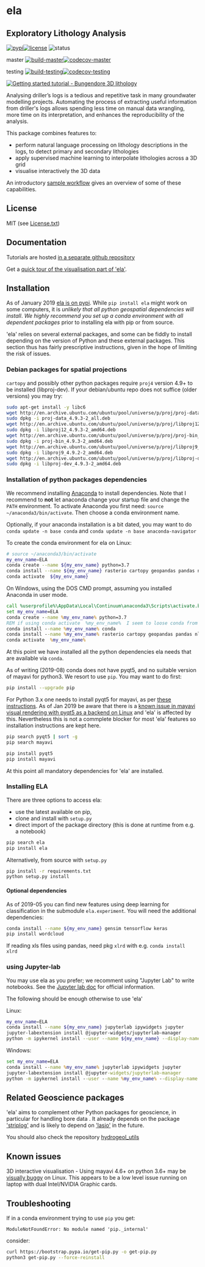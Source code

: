 # ela

## Exploratory Lithology Analysis

[![pypi](https://img.shields.io/pypi/v/ela.svg?logo=python&logoColor=white)](https://pypi.org/project/ela/)[![license](http://img.shields.io/badge/license-MIT-blue.svg)](https://github.com/csiro-hydrogeology/pyela/blob/master/LICENSE.txt) ![status](https://img.shields.io/badge/status-alpha-blue.svg) 

master [![build-master](https://img.shields.io/travis/csiro-hydrogeology/pyela.svg?branch=master)](https://travis-ci.org/csiro-hydrogeology/pyela/branches)[![codecov-master](https://codecov.io/gh/csiro-hydrogeology/pyela/branch/master/graph/badge.svg)](https://codecov.io/gh/csiro-hydrogeology/pyela/branch/master)

testing [![build-testing](https://img.shields.io/travis/csiro-hydrogeology/pyela.svg?branch=testing)](https://travis-ci.org/csiro-hydrogeology/pyela/branches)[![codecov-testing](https://codecov.io/gh/csiro-hydrogeology/pyela/branch/testing/graph/badge.svg)](https://codecov.io/gh/csiro-hydrogeology/pyela/branch/testing)


[![Getting started tutorial - Bungendore 3D lithology](https://raw.githubusercontent.com/csiro-hydrogeology/pyela-doc/master/tutorials/img/3d_overlay_bungendore_clay_lithology_small.png "Getting started tutorial - Bungendore 3D lithology")](https://github.com/csiro-hydrogeology/pyela-doc/blob/master/tutorials/getting_started.ipynb)

Analysing driller’s logs is a tedious and repetitive task in many groundwater modelling projects. Automating the process of extracting useful information from driller's logs allows spending less time on manual data wrangling, more time on its interpretation, and enhances the reproducibility of the analysis.

This package combines features to:

* perform natural language processing on lithology descriptions in the logs, to detect primary and secondary lithologies
* apply supervised machine learning to interpolate lithologies across a 3D grid
* visualise interactively the 3D data

An introductory [sample workflow](https://github.com/csiro-hydrogeology/pyela-doc/blob/master/tutorials/getting_started.ipynb) gives an overview of some of these capabilities.

## License

MIT (see [License.txt](https://github.com/csiro-hydrogeology/pyela/blob/master/LICENSE.txt))

## Documentation

Tutorials are hosted [in a separate github repository](https://github.com/csiro-hydrogeology/pyela-doc)

Get a [quick tour of the visualisation part of 'ela'](https://github.com/csiro-hydrogeology/pyela/blob/master/docs/visual_tour.md).

## Installation 

As of January 2019 [ela is on pypi](https://pypi.org/project/ela/). While `pip install ela` might work on some computers, it is _unlikely that all python geospatial dependencies will install_. *We highly recommend you set up a conda environment with all dependent packages* prior to installing ela with pip or from source.

'ela' relies on several external packages, and some can be fiddly to install depending on the version of Python and these external packages. This section thus has fairly prescriptive instructions, given in the hope of limiting the risk of issues.

### Debian packages for spatial projections

`cartopy` and possibly other python packages require `proj4` version 4.9+ to be installed (libproj-dev). If your debian/ubuntu repo does not suffice (older versions) you may try:

```bash
sudo apt-get install -y libc6  
wget http://en.archive.ubuntu.com/ubuntu/pool/universe/p/proj/proj-data_4.9.3-2_all.deb
sudo dpkg -i proj-data_4.9.3-2_all.deb
wget http://en.archive.ubuntu.com/ubuntu/pool/universe/p/proj/libproj12_4.9.3-2_amd64.deb
sudo dpkg -i libproj12_4.9.3-2_amd64.deb
wget http://en.archive.ubuntu.com/ubuntu/pool/universe/p/proj/proj-bin_4.9.3-2_amd64.deb
sudo dpkg -i proj-bin_4.9.3-2_amd64.deb
wget http://en.archive.ubuntu.com/ubuntu/pool/universe/p/proj/libproj9_4.9.2-2_amd64.deb 
sudo dpkg -i libproj9_4.9.2-2_amd64.deb
wget http://en.archive.ubuntu.com/ubuntu/pool/universe/p/proj/libproj-dev_4.9.3-2_amd64.deb
sudo dpkg -i libproj-dev_4.9.3-2_amd64.deb
```

### Installation of python packages dependencies

We recommend installing [Anaconda](http://docs.continuum.io/anaconda/install) to install dependencies. Note that I recommend to **not** let anaconda change your startup file and change the `PATH` environment. To activate Anaconda you first need: `source ~/anaconda3/bin/activate`. Then choose a conda environment name.

Optionally, if your anaconda installation is a bit dated, you may want to do `conda update -n base conda` and `conda update -n base anaconda-navigator`

To create the conda environment for ela on Linux:

```bash
# source ~/anaconda3/bin/activate
my_env_name=ELA
conda create --name ${my_env_name} python=3.7
conda install --name ${my_env_name} rasterio cartopy geopandas pandas nltk scikit-learn scikit-image matplotlib vtk
conda activate  ${my_env_name}
```

On Windows, using the DOS CMD prompt, assuming you installed Anaconda in user mode.

```bat
call %userprofile%\AppData\Local\Continuum\anaconda3\Scripts\activate.bat
set my_env_name=ELA
conda create --name %my_env_name% python=3.7
REM if using conda activate  %my_env_name%  I seem to loose conda from the command line, so:
conda install --name %my_env_name% conda 
conda install --name %my_env_name% rasterio cartopy geopandas pandas nltk scikit-learn scikit-image matplotlib vtk
conda activate  %my_env_name%
```

At this point we have installed all the python dependencies ela needs that are available via `conda`.

As of writing (2019-08) conda does not have pyqt5, and no suitable version of mayavi for python3. We resort to use `pip`. You may want to do first:

```bash
pip install --upgrade pip
```

For Python 3.x one needs to install pyqt5 for mayavi, as per [these instructions](https://docs.enthought.com/mayavi/mayavi/installation.html). As of Jan 2019 be aware that there is a [known issue in mayavi visual rendering with pyqt5 as a backend on Linux](https://github.com/enthought/mayavi/issues/656) and 'ela' is affected by this. Nevertheless this is not a commplete blocker for most 'ela' features so installation instructions are kept here.

```bash
pip search pyqt5 | sort -g
pip search mayavi
```

```bash
pip install pyqt5
pip install mayavi
```

At this point all mandatory dependencies for 'ela' are installed.

### Installing ELA

There are three options to access ela:

* use the latest available on pip, 
* clone and install with `setup.py`
* direct import of the package directory (this is done at runtime from e.g. a notebook)

```bash
pip search ela
pip install ela
```

Alternatively, from source with `setup.py`

```bash
pip install -r requirements.txt
python setup.py install
```

#### Optional dependencies

As of 2019-05 you can find new features using deep learning for classification in the submodule `ela.experiment`. You will need the additional dependencies:

```bash
conda install --name ${my_env_name} gensim tensorflow keras
pip install wordcloud
```

If reading xls files using pandas, need pkg `xlrd` with e.g. `conda install xlrd`

### using Jupyter-lab

You may use ela as you prefer; we recomment using "Jupyter Lab" to write notebooks. See the [Jupyter lab doc](https://jupyterlab.readthedocs.io/en/stable/) for official information. 

The following should be enough otherwise to use 'ela'

Linux:

```sh
my_env_name=ELA
conda install --name ${my_env_name} jupyterlab ipywidgets jupyter
jupyter-labextension install @jupyter-widgets/jupyterlab-manager
python -m ipykernel install --user --name ${my_env_name} --display-name "Py3 ELA"
```

Windows: 

```bat
set my_env_name=ELA
conda install --name %my_env_name% jupyterlab ipywidgets jupyter
jupyter-labextension install @jupyter-widgets/jupyterlab-manager
python -m ipykernel install --user --name %my_env_name% --display-name "Py3 ELA"
```

## Related Geoscience packages

'ela' aims to complement other Python packages for geoscience, in particular for handling bore data . It already depends on the package ['striplog'](https://github.com/agile-geoscience/striplog) and is likely to depend on ['lasio'](https://github.com/kinverarity1/lasio) in the future.

You should also check the repository [hydrogeol_utils](https://github.com/Neil-Symington/hydrogeol_utils)

## Known issues

3D interactive visualisation - Using mayavi 4.6+ on python 3.6+ may be [visually buggy](https://github.com/enthought/mayavi/issues/656) on Linux. This appears to be a low level issue running on laptop with dual Intel/NVIDIA Graphic cards.

## Troubleshooting

If in a conda environment trying to use `pip` you get:

```text
ModuleNotFoundError: No module named 'pip._internal'
```

consider:

```bash
curl https://bootstrap.pypa.io/get-pip.py -o get-pip.py
python3 get-pip.py --force-reinstall
```